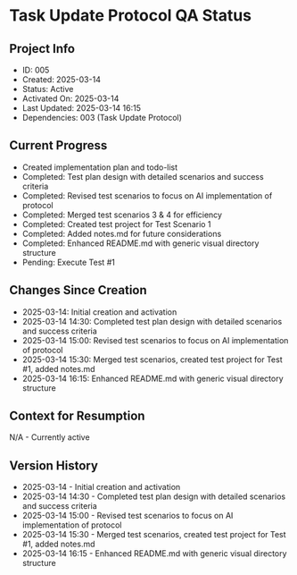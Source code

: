 # Task Update Protocol QA Status

## Project Info
- ID: 005
- Created: 2025-03-14
- Status: Active
- Activated On: 2025-03-14
- Last Updated: 2025-03-14 16:15
- Dependencies: 003 (Task Update Protocol)

## Current Progress
- Created implementation plan and todo-list
- Completed: Test plan design with detailed scenarios and success criteria
- Completed: Revised test scenarios to focus on AI implementation of protocol
- Completed: Merged test scenarios 3 & 4 for efficiency
- Completed: Created test project for Test Scenario 1
- Completed: Added notes.md for future considerations
- Completed: Enhanced README.md with generic visual directory structure
- Pending: Execute Test #1

## Changes Since Creation
- 2025-03-14: Initial creation and activation
- 2025-03-14 14:30: Completed test plan design with detailed scenarios and success criteria
- 2025-03-14 15:00: Revised test scenarios to focus on AI implementation of protocol
- 2025-03-14 15:30: Merged test scenarios, created test project for Test #1, added notes.md
- 2025-03-14 16:15: Enhanced README.md with generic visual directory structure

## Context for Resumption
N/A - Currently active

## Version History
- 2025-03-14 - Initial creation and activation
- 2025-03-14 14:30 - Completed test plan design with detailed scenarios and success criteria
- 2025-03-14 15:00 - Revised test scenarios to focus on AI implementation of protocol
- 2025-03-14 15:30 - Merged test scenarios, created test project for Test #1, added notes.md
- 2025-03-14 16:15 - Enhanced README.md with generic visual directory structure